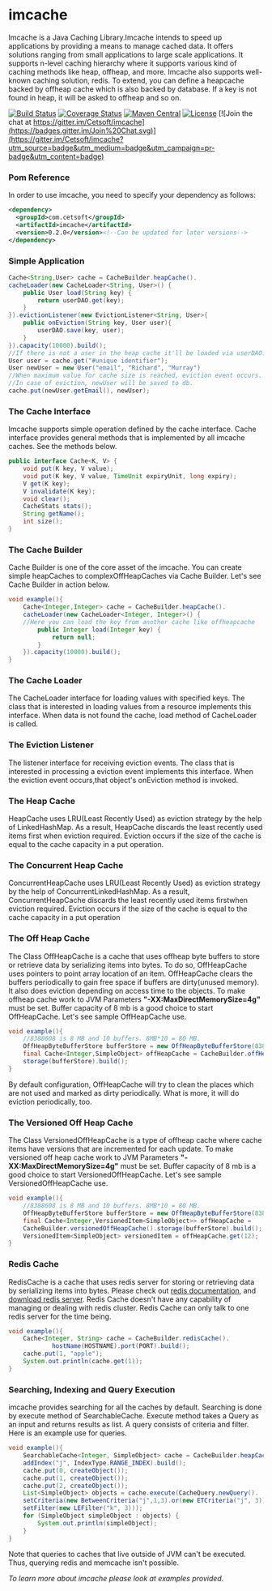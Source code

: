 imcache
=======
Imcache is a Java Caching Library.Imcache intends to speed up applications by providing a means to manage cached data. It offers solutions ranging from small applications to large scale applications. It supports n-level caching hierarchy where it supports various kind of caching methods like heap, offheap, and more. Imcache also supports well-known caching solution, redis. To extend, you can define a heapcache backed by offheap cache which is also backed by database. If a key is not found in heap, it will be asked to offheap and so on. 

[![Build Status](https://travis-ci.org/Cetsoft/imcache.svg)](https://travis-ci.org/Cetsoft/imcache)
[![Coverage Status](https://coveralls.io/repos/Cetsoft/imcache/badge.svg?branch=master&service=github)](https://coveralls.io/github/Cetsoft/imcache?branch=master)
[![Maven Central](https://maven-badges.herokuapp.com/maven-central/com.cetsoft/imcache/badge.svg)](https://maven-badges.herokuapp.com/maven-central/com.cetsoft/imcache/)
[![License](http://img.shields.io/:license-apache-brightgreen.svg)](http://www.apache.org/licenses/LICENSE-2.0.html) [![Join the chat at https://gitter.im/Cetsoft/imcache](https://badges.gitter.im/Join%20Chat.svg)](https://gitter.im/Cetsoft/imcache?utm_source=badge&utm_medium=badge&utm_campaign=pr-badge&utm_content=badge)

### Pom Reference
In order to use imcache, you need to specify your dependency as follows:
```xml
<dependency>
  <groupId>com.cetsoft</groupId>
  <artifactId>imcache</artifactId>
  <version>0.2.0</version><!--Can be updated for later versions-->
</dependency>
```
### Simple Application
```java
Cache<String,User> cache = CacheBuilder.heapCache().
cacheLoader(new CacheLoader<String, User>() {
    public User load(String key) {
        return userDAO.get(key);
    }
}).evictionListener(new EvictionListener<String, User>{
    public onEviction(String key, User user){
        userDAO.save(key, user);
    }
}).capacity(10000).build();
//If there is not a user in the heap cache it'll be loaded via userDAO.
User user = cache.get("#unique identifier"); 
User newUser = new User("email", "Richard", "Murray")
//When maximum value for cache size is reached, eviction event occurs.
//In case of eviction, newUser will be saved to db.
cache.put(newUser.getEmail(), newUser);
```
### The Cache Interface
Imcache supports simple operation defined by the cache interface. Cache interface provides general methods that is implemented by all imcache caches. See the methods below.
```java
public interface Cache<K, V> {
    void put(K key, V value);
    void put(K key, V value, TimeUnit expiryUnit, long expiry);
    V get(K key);
    V invalidate(K key);
    void clear();
    CacheStats stats();
    String getName();
    int size();
}
```
### The Cache Builder
Cache Builder is one of the core asset of the imcache. You can create simple heapCaches to complexOffHeapCaches via 
Cache Builder. Let's see Cache Builder in action below.
```java
void example(){
    Cache<Integer,Integer> cache = CacheBuilder.heapCache().
    cacheLoader(new CacheLoader<Integer, Integer>() {
  	//Here you can load the key from another cache like offheapcache
        public Integer load(Integer key) {
            return null;
        }
    }).capacity(10000).build(); 
}
```
### The Cache Loader
The CacheLoader interface for loading values with specified keys. The class that is interested in loading values 
from a resource implements this interface. When data is not found the cache, load method of CacheLoader is called.
### The Eviction Listener
The listener interface for receiving eviction events. The class that is interested in processing a eviction event
implements this interface. When the eviction event occurs,that object's onEviction method is invoked.
### The Heap Cache
HeapCache uses LRU(Least Recently Used) as eviction strategy by the help of LinkedHashMap. As a result, 
HeapCache discards the least recently used items first when eviction required. Eviction occurs if the size of
the cache is equal to the cache capacity in a put operation.
### The Concurrent Heap Cache
ConcurrentHeapCache uses LRU(Least Recently Used) as eviction strategy by the help of ConcurrentLinkedHashMap. 
As a result, ConcurrentHeapCache discards the least recently used items firstwhen eviction required.
Eviction occurs if the size of the cache is equal to the cache capacity in a put operation
### The Off Heap Cache
The Class OffHeapCache is a cache that uses offheap byte buffers to store or retrieve data by serializing
items into bytes. To do so, OffHeapCache uses pointers to point array location of an item. OffHeapCache clears
the buffers periodically to gain free space if buffers are dirty(unused memory). It also does eviction depending on
access time to the objects.
To make offheap cache work to JVM Parameters <b>"-XX:MaxDirectMemorySize=4g"</b> must be set. Buffer capacity of 8 mb 
is a good choice to start OffHeapCache. Let's see sample OffHeapCache use.
```java
void example(){
    //8388608 is 8 MB and 10 buffers. 8MB*10 = 80 MB.
    OffHeapByteBufferStore bufferStore = new OffHeapByteBufferStore(8388608, 10);
    final Cache<Integer,SimpleObject> offHeapCache = CacheBuilder.offHeapCache().
    storage(bufferStore).build();
}
```
By default configuration, OffHeapCache will try to clean the places which are not used and marked as 
dirty periodically. What is more, it will do eviction periodically, too.

### The Versioned Off Heap Cache
The Class VersionedOffHeapCache is a type of offheap cache where cache items have versions that are incremented for each update.
To make versioned off heap cache work to JVM Parameters <b>"-XX:MaxDirectMemorySize=4g"</b> must be set. Buffer capacity of 8 mb 
is a good choice to start VersionedOffHeapCache. Let's see sample VersionedOffHeapCache use.
```java
void example(){
    //8388608 is 8 MB and 10 buffers. 8MB*10 = 80 MB.
    OffHeapByteBufferStore bufferStore = new OffHeapByteBufferStore(8388608, 10);
    final Cache<Integer,VersionedItem<SimpleObject>> offHeapCache = 
    CacheBuilder.versionedOffHeapCache().storage(bufferStore).build();
    VersionedItem<SimpleObject> versionedItem = offHeapCache.get(12);
}
```

### Redis Cache
RedisCache is a cache that uses redis server for storing or retrieving data by serializing items into bytes. Please check out [redis documentation](http://redis.io/documentation), and [download redis server](http://redis.io/download). Redis Cache doesn't have any capability of managing or dealing with redis cluster. Redis Cache can only talk to one redis server for the time being.
```java
void example(){
    Cache<Integer, String> cache = CacheBuilder.redisCache().
			hostName(HOSTNAME).port(PORT).build();
    cache.put(1, "apple");
    System.out.println(cache.get(1));
}
```

### Searching, Indexing and Query Execution
imcache provides searching for all the caches by default. Searching is done by execute method of SearchableCache.
Execute method takes a Query as an input and returns results as list. A query consists of criteria and filter. Here
is an example use for queries.
```java
void example(){
    SearchableCache<Integer, SimpleObject> cache = CacheBuilder.heapCache().
    addIndex("j", IndexType.RANGE_INDEX).build();
    cache.put(0, createObject());
    cache.put(1, createObject());
    cache.put(2, createObject());
    List<SimpleObject> objects = cache.execute(CacheQuery.newQuery().
    setCriteria(new BetweenCriteria("j",1,3).or(new ETCriteria("j", 3))).
    setFilter(new LEFilter("k", 3)));
    for (SimpleObject simpleObject : objects) {
        System.out.println(simpleObject);
    }
}
```
Note that queries to caches that live outside of JVM can't be executed. Thus, querying redis and memcache isn't possible.

<i>To learn more about imcache please look at examples provided.</i>
